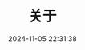 ---
title: 关于
date: 2024-11-05 22:31:38
aside: false
top_img: false
background: "#f8f9fe"
comments: false
type: "about"
---